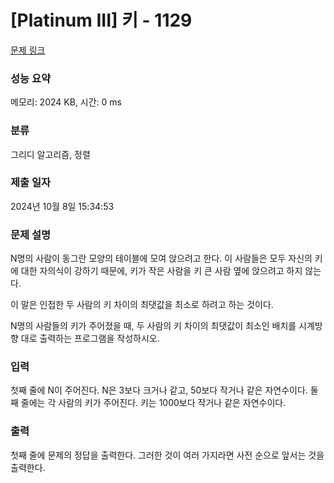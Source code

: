 # [Platinum III] 키 - 1129 

[문제 링크](https://www.acmicpc.net/problem/1129) 

### 성능 요약

메모리: 2024 KB, 시간: 0 ms

### 분류

그리디 알고리즘, 정렬

### 제출 일자

2024년 10월 8일 15:34:53

### 문제 설명

<p>N명의 사람이 동그란 모양의 테이블에 모여 앉으려고 한다. 이 사람들은 모두 자신의 키에 대한 자의식이 강하기 때문에, 키가 작은 사람을 키 큰 사람 옆에 앉으려고 하지 않는다.</p>

<p>이 말은 인접한 두 사람의 키 차이의 최댓값을 최소로 하려고 하는 것이다.</p>

<p>N명의 사람들의 키가 주어졌을 때, 두 사람의 키 차이의 최댓값이 최소인 배치를 시계방향 대로 출력하는 프로그램을 작성하시오.</p>

### 입력 

 <p>첫째 줄에 N이 주어진다. N은 3보다 크거나 같고, 50보다 작거나 같은 자연수이다. 둘째 줄에는 각 사람의 키가 주어진다. 키는 1000보다 작거나 같은 자연수이다.</p>

### 출력 

 <p>첫째 줄에 문제의 정답을 출력한다. 그러한 것이 여러 가지라면 사전 순으로 앞서는 것을 출력한다.</p>

